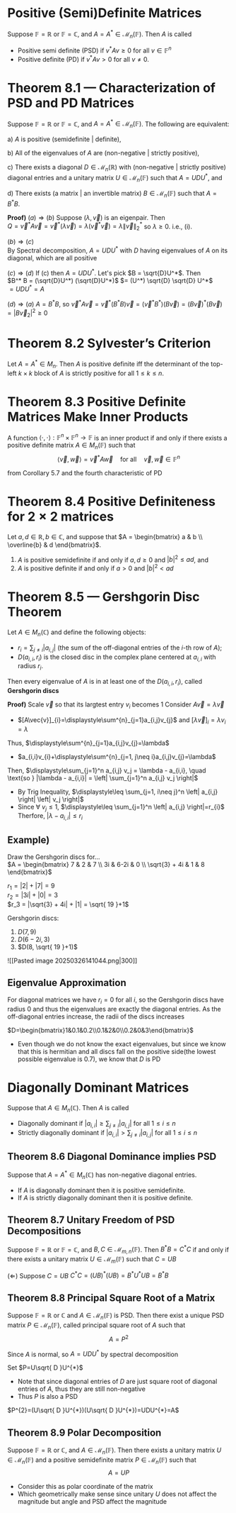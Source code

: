 # Positive (Semi)Definite Matrices
Suppose $\mathbb{F} = \mathbb{R}$ or $\mathbb{F} = \mathbb{C}$, and $A = A^* \in \mathcal{M}_n(\mathbb{F})$. Then $A$ is called  
- Positive semi definite (PSD) if $v^*Av \geq 0$ for all $v \in \mathbb{F}^n$
- Positive definite (PD) if $v^*Av > 0$ for all $v \neq 0$.

# Theorem 8.1 — Characterization of PSD and PD Matrices

Suppose $\mathbb{F} = \mathbb{R}$ or $\mathbb{F} = \mathbb{C}$, and $A = A^* \in \mathcal{M}_n(\mathbb{F})$. The following are equivalent:

a) $A$ is positive (semidefinite | definite),

b) All of the eigenvalues of $A$ are (non-negative | strictly positive),

c) There exists a diagonal $D \in \mathcal{M}_n(\mathbb{R})$ with (non-negative | strictly positive) diagonal entries and a unitary matrix $U \in \mathcal{M}_n(\mathbb{F})$ such that $A = UDU^*$, and

d) There exists (a matrix | an invertible matrix) $B \in \mathcal{M}_n(\mathbb{F})$ such that $A = B^*B$.

**Proof)** 
$(a)\Rightarrow (b)$
Suppose $(\lambda, \vec{v})$ is an eigenpair. Then  
$Q = \vec{v}^* A \vec{v} = \vec{v}^* (\lambda \vec{v}) = \lambda (\vec{v}^* \vec{v}) = \lambda \| \vec{v} \|_2^*$ so $\lambda \geq 0$. i.e., (i).  

$(b)\Rightarrow (c)$  
By Spectral decomposition, $A = UDU^*$ with $D$ having eigenvalues of $A$ on its diagonal, which are all positive  

$(c)\Rightarrow (d)$
If (c) then $A = UDU^*$. Let's pick $B = \sqrt{D}U^*$.  Then  
$B^* B = (\sqrt{D}U^*) (\sqrt{D}U^*)$
$= (U^*) \sqrt{D} \sqrt{D} U^*$  
$= UDU^* = A$

$(d)\Rightarrow (a)$
$A = B^* B$, so  $\vec{v}^* A \vec{v} = \vec{v}^* (B^* B) \vec{v} = (\vec{v}^* B^*) (B\vec{v}) = (B \vec{v})^* (B \vec{v}) = |B \vec{v}_{2}|^{2} \geq 0$

# Theorem 8.2 Sylvester’s Criterion
Let $A = A^* \in M_n$. Then $A$ is positive definite iff the determinant of the top-left $k \times k$ block of $A$ is strictly positive for all $1 \leq k \leq n$.

# Theorem 8.3 Positive Definite Matrices Make Inner Products
A function $\langle \cdot, \cdot \rangle : \mathbb{F}^n \times \mathbb{F}^n \to \mathbb{F}$ is an inner product if and only if there exists a positive definite matrix $A \in M_n(\mathbb{F})$ such that  
$$\langle \vec{v}, \vec{w} \rangle = \vec{v}^* A \vec{w} \quad \text{for all} \quad \vec{v}, \vec{w} \in \mathbb{F}^n$$

from Corollary 5.7 and the fourth characteristic of PD

# Theorem 8.4 Positive Definiteness for $2\times2$ matrices
Let $a, d \in \mathbb{R}, \, b \in \mathbb{C}$, and suppose that $A = \begin{bmatrix} a & b \\ \overline{b} & d \end{bmatrix}$.

1. $A$ is positive semidefinite if and only if $a, d \geq 0$ and $|b|^2 \leq ad$, and  
2. $A$ is positive definite if and only if $a > 0$ and $|b|^2 < ad$

# Theorem 8.5 — Gershgorin Disc Theorem
Let $A \in M_n(\mathbb{C})$ and define the following objects:
- $r_i = \sum_{j \neq i} |a_{i,j}|$ (the sum of the off-diagonal entries of the $i$-th row of $A$);
- $D(a_{i,i}, r_i)$ is the closed disc in the complex plane centered at $a_{i,i}$ with radius $r_i$.

Then every eigenvalue of $A$ is in at least one of the $D(a_{i,i}, r_i)$, called **Gershgorin discs**

**Proof)**
Scale $\vec{v}$ so that its largtest entry $v_{i}$ becomes 1
Consider $A\vec{v}=\lambda \vec{v}$
- $[A\vec{v}]_{i}=\displaystyle\sum^{n}_{j=1}a_{i,j}v_{j}$  and $[\lambda \vec{v}]_{i}=\lambda v_{i}=\lambda$

Thus, $\displaystyle\sum^{n}_{j=1}a_{i,j}v_{j}=\lambda$
- $a_{i,i}v_{i}+\displaystyle\sum^{n}_{j=1, j\neq i}a_{i,j}v_{j}=\lambda$

Then, $\displaystyle\sum_{j=1}^n a_{i,j} v_j = \lambda - a_{i,i}, \quad \text{so } |\lambda - a_{i,i}| = \left| \sum_{j=1}^n a_{i,j} v_j \right|$
- By Trig Inequality, $\displaystyle\leq \sum_{j=1, i\neq j}^n \left| a_{i,j} \right| \left| v_j \right|$
- Since $\forall \text{ }v_{j}\leq1$, $\displaystyle\leq \sum_{j=1}^n \left| a_{i,j} \right|=r_{i}$
Therfore, $|\lambda-a_{i,i}|\leq r_{i}$
## Example)
Draw the Gershgorin discs for...  
$A = \begin{bmatrix} 7 & 2 & 7 \\ 3i & 6-2i & 0 \\ \sqrt{3} + 4i & 1 & 8 \end{bmatrix}$

$r_1 = |2| + |7| = 9$  
$r_2 = |3i| + |0| = 3$  
$r_3 = |\sqrt{3} + 4i| + |1| = \sqrt{ 19 }+1$

Gershgorin discs:  
1. $D(7, 9)$  
2. $D(6-2i, 3)$  
3. $D(8, \sqrt{ 19 }+1)$

![[Pasted image 20250326141044.png|300]]

## Eigenvalue Approximation
For diagonal matrices we have $r_{i}=0$ for all $i$, so the Gershgorin discs have radius 0 and thus the eigenvalues are exactly the diagonal entries. As the off-diagonal entries increase, the radii of the discs increases

$D=\begin{bmatrix}1&0.1&0.2\\0.1&2&0\\0.2&0&3\end{bmatrix}$
- Even though we do not know the exact eigenvalues, but since we know that this is hermitian and all discs fall on the positive side(the lowest possible eigenvalue is 0.7), we know that $D$ is PD
# Diagonally Dominant Matrices
Suppose that $A \in M_n(\mathbb{C})$. Then $A$ is called  
- Diagonally dominant if $|a_{i,i}| \geq \displaystyle\sum_{j \neq i} |a_{i,j}|$ for all $1 \leq i \leq n$
- Strictly diagonally dominant if $|a_{i,i}| > \displaystyle\sum_{j \neq i} |a_{i,j}|$ for all $1 \leq i \leq n$

## Theorem 8.6 Diagonal Dominance implies PSD
Suppose that $A = A^* \in M_n(\mathbb{C})$ has non-negative diagonal entries.
- If $A$ is diagonally dominant then it is positive semidefinite.  
- If $A$ is strictly diagonally dominant then it is positive definite.

## Theorem 8.7 Unitary Freedom of PSD Decompositions
Suppose $\mathbb{F} = \mathbb{R}$ or $\mathbb{F} = \mathbb{C}$, and $B, C \in \mathcal{M}_{m,n}(\mathbb{F})$. Then $B^*B = C^*C$ if and only if there exists a unitary matrix $U \in \mathcal{M}_m(\mathbb{F})$ such that $C = UB$

$(\Leftarrow)$ Suppose $C=UB$
$C^{*}C=(UB)^{*}(UB)=B^{*}U^{*}UB=B^{*}B$

## Theorem 8.8 Principal Square Root of a Matrix
Suppose $\mathbb{F}=\mathbb{R}\text{ or }\mathbb{C}$ and $A\in \mathcal{M}_{n}(\mathbb{F})$ is PSD. Then there exist a unique PSD matrix $P\in \mathcal{M}_{n}(\mathbb{F})$, called principal square root of $A$ such that 
$$A=P^{2}$$

Since $A$ is normal, so $A=UDU^{*}$ by spectral decomposition

Set $P=U\sqrt{ D }U^{*}$
- Note that since diagonal entries of $D$ are just square root of diagonal entries of $A$, thus they are still non-negative
- Thus $P$ is also a PSD

$P^{2}=(U\sqrt{ D }U^{*})(U\sqrt{ D }U^{*})=UDU^{*}=A$

## Theorem 8.9 Polar Decomposition
Suppose $\mathbb{F} = \mathbb{R}\text{ or } \mathbb{C}$, and $A \in \mathcal{M}_n(\mathbb{F})$. Then there exists a unitary matrix $U \in \mathcal{M}_n(\mathbb{F})$ and a positive semidefinite matrix $P \in \mathcal{M}_n(\mathbb{F})$ such that 
$$A = UP$$
- Consider this as polar coordinate of the matrix
- Which geometrically make sense since unitary $U$ does not affect the magnitude but angle and PSD affect the magnitude

